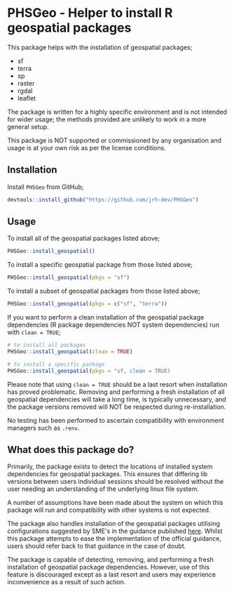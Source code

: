 # PHSGeo - Helper to install R geospatial packages

This package helps with the installation of geospatial packages;

* sf
* terra
* sp
* raster
* rgdal
* leaflet

The package is written for a highly specific environment and is not intended for
wider usage; the methods provided are unlikely to work in a more general setup.

This package is NOT supported or commissioned by any organisation and usage is
at your own risk as per the license conditions.

## Installation

Install `PHSGeo` from GitHub;

```r
devtools::install_github("https://github.com/jrh-dev/PHSGeo")
```

## Usage

To install all of the geospatial packages listed above;

```r
PHSGeo::install_geospatial()
```

To install a specific geospatial package from those listed above;

```r
PHSGeo::install_geospatial(pkgs = "sf")
```

To install a subset of geospatial packages from those listed above;

```r
PHSGeo::install_geospatial(pkgs = c("sf", "terra"))
```

If you want to perform a clean installation of the geospatial package
dependencies (R package dependencies NOT system dependencies) run with
`clean = TRUE`;

```r
# to install all packages
PHSGeo::install_geospatial(clean = TRUE)

# to install a specific package
PHSGeo::install_geospatial(pkgs = "sf, clean = TRUE)
```

Please note that using `clean = TRUE` should be a last resort when
installation has proved problematic. Removing and performing a fresh 
installation of all geospatial dependencies will take a long time, is 
typically unnecessary, and the package versions removed will NOT be respected
during re-installation.

No testing has been performed to ascertain compatibility with environment
managers such as `.renv`.

## What does this package do?

Primarily, the package exists to detect the locations of installed system
dependencies for geospatial packages. This ensures that differing lib versions
between users individual sessions should be resolved without the user needing
an understanding of the underlying linux file system.

A number of assumptions have been made about the system on which this package 
will run and compatibility with other systems is not expected.

The package also handles installation of the geospatial packages utilising 
configurations suggested by SME's in the guidance published [here](https://github.com/Public-Health-Scotland/technical-docs/blob/1-write-guidance-on-installing-and-using-geospatial-r-packages-in-posit-workbench/Infrastructure/How%20to%20Install%20and%20Use%20Geospatial%20R%20Packages.md). Whilst this package attempts to ease the 
implementation of the official guidance, users should refer back to that
guidance in the case of doubt.

The package is capable of detecting, removing, and performing a fresh
installation of geospatial package dependencies. However, use of this feature
is discouraged except as a last resort and users may experience inconvenience 
as a result of such action.

